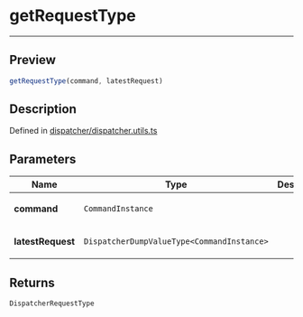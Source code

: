 
      
# getRequestType

<div class="api-docs__separator" data-reactroot="">

---

</div><div class="api-docs__section" data-reactroot="">

## Preview

</div><div class="api-docs__preview fn" data-reactroot="">

```ts
getRequestType(command, latestRequest)
```

</div><div class="api-docs__section" data-reactroot="">

## Description

</div><div class="api-docs__description" data-reactroot=""><span class="api-docs__do-not-parse">



</span></div><div class="api-docs__definition" data-reactroot="">

Defined in [dispatcher/dispatcher.utils.ts](https://github.com/BetterTyped/hyper-fetch/blob/982ac882/packages/core/src/dispatcher/dispatcher.utils.ts#L33)

</div><div class="api-docs__section" data-reactroot="">

## Parameters

</div><div class="api-docs__parameters" data-reactroot=""><table><thead><tr><th>Name</th><th>Type</th><th>Description</th></tr></thead><tbody><tr><td>

**command**

</td><td>

`CommandInstance`

</td><td>



</td></tr><tr><td>

**latestRequest**

</td><td>

`DispatcherDumpValueType<CommandInstance>`

</td><td>



</td></tr></tbody></table></div><div class="api-docs__section" data-reactroot="">

## Returns

</div><div class="api-docs__returns" data-reactroot="">

```ts
DispatcherRequestType
```

</div>